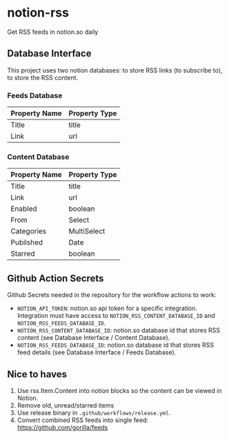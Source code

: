 # notion-rss
Get RSS feeds in notion.so daily

## Database Interface
This project uses two notion databases: to store RSS links (to subscribe to), to store the RSS content. 

### Feeds Database

| Property Name | Property Type |
| --- | :-- |
| Title | title |
| Link | url |

### Content Database

| Property Name | Property Type |
| --- | :-- |
| Title | title |
| Link | url |
| Enabled | boolean |
| From | Select |
| Categories | MultiSelect |
| Pubilshed | Date |
| Starred | boolean |

## Github Action Secrets
Github Secrets needed in the repository for the workflow actions to work:
- `NOTION_API_TOKEN`: notion.so api token for a specific integration. Integration must have access to `NOTION_RSS_CONTENT_DATABASE_ID` and `NOTION_RSS_FEEDS_DATABASE_ID`.     
- `NOTION_RSS_CONTENT_DATABASE_ID`: notion.so database id that stores RSS content (see Database Interface / Content Database).
- `NOTION_RSS_FEEDS_DATABASE_ID`: notion.so database id that stores RSS feed details (see Database Interface / Feeds Database).

## Nice to haves
1. Use rss.Item.Content into notion blocks so the content can be viewed in Notion.
3. Remove old, unread/starred items
4. Use release binary in `.github/workflows/release.yml`.
5. Convert combined RSS feeds into single feed: https://github.com/gorilla/feeds
